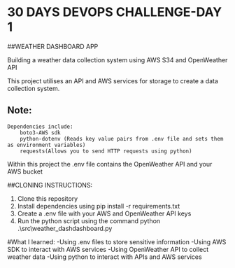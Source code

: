 # 30 DAYS DEVOPS CHALLENGE-DAY 1
##WEATHER DASHBOARD APP

Building a weather data collection system using AWS S34 and OpenWeather API

This project utilises an API and AWS services for storage to create a data collection system.
## Note:
    Dependencies include:
        boto3-AWS sdk
        python-dotenv (Reads key value pairs from .env file and sets them as environment variables)
        requests(Allows you to send HTTP requests using python)


Within this project the .env file contains the OpenWeather API and your AWS bucket

##CLONING INSTRUCTIONS:
1. Clone this repository
2. Install dependencies using pip install -r requirements.txt
3. Create a .env file with your AWS and OpenWeather API keys
4. Run the python script using the command python .\src\weather_dashdashboard.py


#What I learned:
-Using .env files to store sensitive information
-Using AWS SDK to interact with AWS services
-Using OpenWeather API to collect weather data
-Using python to interact with APIs and AWS services

